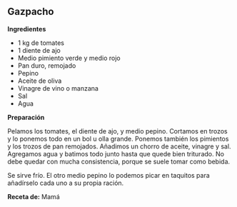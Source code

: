 ## Gazpacho

**Ingredientes**

- 1 kg de tomates
- 1 diente de ajo
- Medio pimiento verde y medio rojo
- Pan duro, remojado
- Pepino
- Aceite de oliva
- Vinagre de vino o manzana
- Sal
- Agua

**Preparación**

Pelamos los tomates, el diente de ajo, y medio pepino. Cortamos en trozos y lo ponemos todo en un bol u olla grande. Ponemos también los pimientos y los trozos de pan remojados. Añadimos un chorro de aceite, vinagre y sal. Agregamos agua y batimos todo junto hasta que quede bien triturado. No debe quedar con mucha consistencia, porque se suele tomar como bebida.

Se sirve frío. El otro medio pepino lo podemos picar en taquitos para añadírselo cada uno a su propia ración.

**Receta de:** Mamá